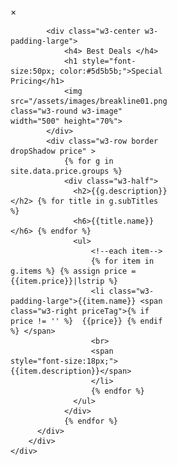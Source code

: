 <!-- Pricing Modal -->
<div id="priceModal" class="w3-modal ">
    <div class="w3-modal-content w3-animate-zoom" style="width:50%">
        <div class="w3-container w3-padding-large">
            <span onclick="$('#priceModal').hide();" class="w3-closebtn">&times;</span>

            <div class="w3-center w3-padding-large">
                <h4> Best Deals </h4>
                <h1 style="font-size:50px; color:#5d5b5b;">Special Pricing</h1>
                <img src="/assets/images/breakline01.png" class="w3-round w3-image" width="500" height="70%">
            </div>
            <div class="w3-row border dropShadow price" >
                {% for g in site.data.price.groups %}
                <div class="w3-half">
                  <h2>{{g.description}}</h2> {% for title in g.subTitles %}
                  <h6>{{title.name}}</h6> {% endfor %}
                  <ul>
                      <!--each item-->
                      {% for item in g.items %} {% assign price = {{item.price}}|lstrip %}
                      <li class="w3-padding-large">{{item.name}} <span class="w3-right priceTag">{% if price != '' %}  {{price}} {% endif %} </span>
                      <br>
                      <span style="font-size:18px;">{{item.description}}</span>
                      </li>
                      {% endfor %}
                  </ul>
                </div>
                {% endfor %}
          </div>
        </div>
    </div>
</div>
